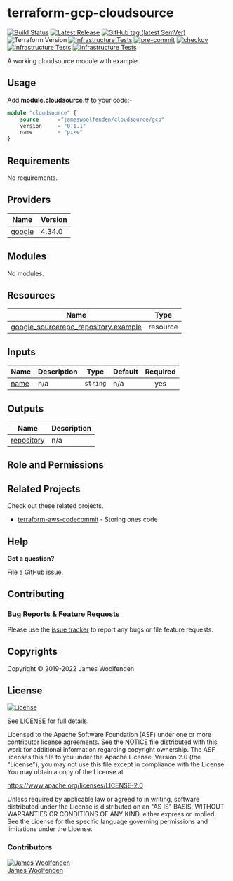 # terraform-gcp-cloudsource

[![Build Status](https://github.com/JamesWoolfenden/terraform-gcp-cloudsource/workflows/Bump%20version/badge.svg?branch=master)](https://github.com/JamesWoolfenden/terraform-gcp-cloudsource)
[![Latest Release](https://img.shields.io/github/release/JamesWoolfenden/terraform-gcp-cloudsource.svg)](https://github.com/JamesWoolfenden/terraform-gcp-cloudsource/releases/latest)
[![GitHub tag (latest SemVer)](https://img.shields.io/github/tag/JamesWoolfenden/terraform-gcp-cloudsource.svg?label=latest)](https://github.com/JamesWoolfenden/terraform-gcp-cloudsource/releases/latest)
![Terraform Version](https://img.shields.io/badge/tf-%3E%3D0.14.0-blue.svg)
[![Infrastructure Tests](https://www.bridgecrew.cloud/badges/github/JamesWoolfenden/terraform-gcp-cloudsource/cis_aws)](https://www.bridgecrew.cloud/link/badge?vcs=github&fullRepo=JamesWoolfenden%2Fterraform-gcp-cloudsource&benchmark=CIS+AWS+V1.2)
[![pre-commit](https://img.shields.io/badge/pre--commit-enabled-brightgreen?logo=pre-commit&logoColor=white)](https://github.com/pre-commit/pre-commit)
[![checkov](https://img.shields.io/badge/checkov-verified-brightgreen)](https://www.checkov.io/)
[![Infrastructure Tests](https://www.bridgecrew.cloud/badges/github/jameswoolfenden/terraform-gcp-cloudsource/general)](https://www.bridgecrew.cloud/link/badge?vcs=github&fullRepo=JamesWoolfenden%2Fterraform-gcp-cloudsource&benchmark=INFRASTRUCTURE+SECURITY)
[![Infrastructure Tests](https://www.bridgecrew.cloud/badges/github/jameswoolfenden/terraform-gcp-cloudsource/cis_gcp)](https://www.bridgecrew.cloud/link/badge?vcs=github&fullRepo=JamesWoolfenden%2Fterraform-gcp-cloudsource&benchmark=CIS+GCP+V1.1)

A working cloudsource module with example.

## Usage

Add **module.cloudsource.tf** to your code:-

```terraform
module "cloudsource" {
    source      ="jameswoolfenden/cloudsource/gcp"
    version     = "0.1.1"
    name        = "pike"
}
```

<!-- BEGINNING OF PRE-COMMIT-TERRAFORM DOCS HOOK -->
## Requirements

No requirements.

## Providers

| Name | Version |
|------|---------|
| <a name="provider_google"></a> [google](#provider\_google) | 4.34.0 |

## Modules

No modules.

## Resources

| Name | Type |
|------|------|
| [google_sourcerepo_repository.example](https://registry.terraform.io/providers/hashicorp/google/latest/docs/resources/sourcerepo_repository) | resource |

## Inputs

| Name | Description | Type | Default | Required |
|------|-------------|------|---------|:--------:|
| <a name="input_name"></a> [name](#input\_name) | n/a | `string` | n/a | yes |

## Outputs

| Name | Description |
|------|-------------|
| <a name="output_repository"></a> [repository](#output\_repository) | n/a |
<!-- END OF PRE-COMMIT-TERRAFORM DOCS HOOK -->

## Role and Permissions

<!-- BEGINNING OF PRE-COMMIT-PIKE DOCS HOOK -->
<!-- END OF PRE-COMMIT-PIKE DOCS HOOK -->

## Related Projects

Check out these related projects.

- [terraform-aws-codecommit](https://github.com/jameswoolfenden/terraform-aws-codebuild) - Storing ones code

## Help

**Got a question?**

File a GitHub [issue](https://github.com/jameswoolfenden/terraform-gcp-cloudsource/issues).

## Contributing

### Bug Reports & Feature Requests

Please use the [issue tracker](https://github.com/jameswoolfenden/terraform-gcp-cloudsource/issues) to report any bugs or file feature requests.

## Copyrights

Copyright © 2019-2022 James Woolfenden

## License

[![License](https://img.shields.io/badge/License-Apache%202.0-blue.svg)](https://opensource.org/licenses/Apache-2.0)

See [LICENSE](LICENSE) for full details.

Licensed to the Apache Software Foundation (ASF) under one
or more contributor license agreements. See the NOTICE file
distributed with this work for additional information
regarding copyright ownership. The ASF licenses this file
to you under the Apache License, Version 2.0 (the
"License"); you may not use this file except in compliance
with the License. You may obtain a copy of the License at

<https://www.apache.org/licenses/LICENSE-2.0>

Unless required by applicable law or agreed to in writing,
software distributed under the License is distributed on an
"AS IS" BASIS, WITHOUT WARRANTIES OR CONDITIONS OF ANY
KIND, either express or implied. See the License for the
specific language governing permissions and limitations
under the License.

### Contributors

[![James Woolfenden][jameswoolfenden_avatar]][jameswoolfenden_homepage]<br/>[James Woolfenden][jameswoolfenden_homepage]

[jameswoolfenden_homepage]: https://github.com/jameswoolfenden
[jameswoolfenden_avatar]: https://github.com/jameswoolfenden.png?size=150
